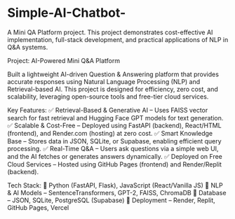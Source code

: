# Simple-AI-Chatbot-
A Mini QA Platform project. This project demonstrates cost-effective AI implementation, full-stack development, and practical applications of NLP in Q&amp;A systems.

Project: AI-Powered Mini Q&A Platform

Built a lightweight AI-driven Question & Answering platform that provides accurate responses using Natural Language Processing (NLP) and Retrieval-based AI. This project is designed for efficiency, zero cost, and scalability, leveraging open-source tools and free-tier cloud services.

Key Features:
✅ Retrieval-Based & Generative AI – Uses FAISS vector search for fast retrieval and Hugging Face GPT models for text generation.
✅ Scalable & Cost-Free – Deployed using FastAPI (backend), React/HTML (frontend), and Render.com (hosting) at zero cost.
✅ Smart Knowledge Base – Stores data in JSON, SQLite, or Supabase, enabling efficient query processing.
✅ Real-Time Q&A – Users ask questions via a simple web UI, and the AI fetches or generates answers dynamically.
✅ Deployed on Free Cloud Services – Hosted using GitHub Pages (frontend) and Render/Replit (backend).

Tech Stack:
🔹 Python (FastAPI, Flask), JavaScript (React/Vanilla JS)
🔹 NLP & AI Models – SentenceTransformers, GPT-2, FAISS, ChromaDB
🔹 Database – JSON, SQLite, PostgreSQL (Supabase)
🔹 Deployment – Render, Replit, GitHub Pages, Vercel
